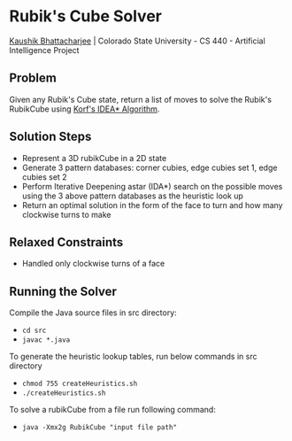 Rubik's Cube Solver
==========

[Kaushik Bhattacharjee](https://github.com/kaushikBh) |
Colorado State University - CS 440 - Artificial Intelligence Project

Problem
-----------
Given any Rubik's Cube state, return a list of moves to solve the Rubik's RubikCube using [Korf's IDEA* Algorithm](http://en.wikipedia.org/wiki/Optimal_solutions_for_Rubik%27s_Cube#Korf.27s_Algorithm).

Solution Steps
-----------
- Represent a 3D rubikCube in a 2D state
- Generate 3 pattern databases: corner cubies, edge cubies set 1, edge cubies set 2
- Perform Iterative Deepening astar (IDA*) search on the possible moves using the 3 above pattern databases as the heuristic look up
- Return an optimal solution in the form of the face to turn and how many clockwise turns to make

Relaxed Constraints
---------------------------
- Handled only clockwise turns of a face

Running the Solver
------------------
Compile the Java source files in src directory:
- `cd src`
- `javac *.java`

To generate the heuristic lookup tables, run below commands in src directory
- `chmod 755 createHeuristics.sh`
-	`./createHeuristics.sh`

To solve a rubikCube from a file run following command:
- `java -Xmx2g RubikCube "input file path"`
